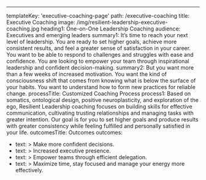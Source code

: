---
templateKey: 'executive-coaching-page'
path: /executive-coaching
title: Executive Coaching
image: /img/resilient-leadership-executive-coaching.jpg
heading1: One-on-One Leadership Coaching
audience: Executives and emerging leaders
summary1: It’s time to reach your next level of leadership. You are ready to set higher goals, achieve more consistent results, and feel a greater sense of satisfaction in your career. You want to be able to respond to challenges and struggles with ease and confidence. You are looking to empower your team through inspirational leadership and confident decision-making.
summary2: But you want more than a few weeks of increased motivation. You want the kind of consciousness shift that comes from knowing what is below the surface of your habits. You want to understand how to form new practices for reliable change.
processTitle: Customized Coaching Process
process1: Based on somatics, ontological design, positive neuroplasticity, and exploration of the ego, Resilient Leadership coaching focuses on building skills for effective communication, cultivating trusting relationships and managing tasks with greater intention. Our goal is for you to set higher goals and produce results with greater consistency while feeling fulfilled and personally satisfied in your life.
outcomesTitle: Outcomes
outcomes:
  - text: >
      Make more confident decisions.
  - text: >
      Increased executive presence.
  - text: >
      Empower teams through efficient delegation.
  - text: >
      Maximize time, stay focused and manage your energy more effectively.
